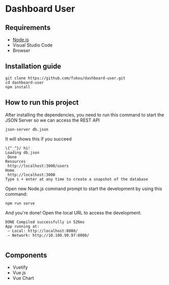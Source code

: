 # Dashboard User

## Requirements
- [Node.js](https://nodejs.org/en/)
- Visual Studio Code
- Browser

## Installation guide
```
git clone https://github.com/fukou/dashboard-user.git
cd dashboard-user
npm install
```

## How to run this project
After installing the dependencies, you need to run this command to start the JSON Server so we can access the REST API
```
json-server db.json
```

It will shows this if you succeed

```
\{^_^}/ hi!
Loading db.json
 Done
Resources
 http://localhost:3000/users
Home
 http://localhost:3000
Type s + enter at any time to create a snapshot of the database
```

Open new Node.js command prompt to start the development by using this command:
``` 
npm run serve 
```

And you're done! Open the local URL to access the development.
```
DONE Compiled successfully in 526ms
App running at:
 — Local: http://localhost:8080/ 
 — Network: http://10.100.99.97:8080/
 
```

## Components
- Vuetify
- Vue.js
- Vue Chart
